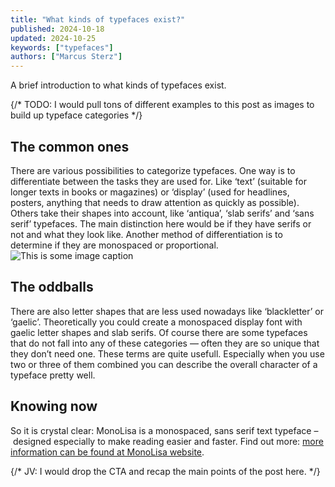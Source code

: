 ```yaml
---
title: "What kinds of typefaces exist?"
published: 2024-10-18
updated: 2024-10-25
keywords: ["typefaces"]
authors: ["Marcus Sterz"]
---
```


A brief introduction to what kinds of typefaces exist.

{/*
TODO: I would pull tons of different examples to this post as images to build up typeface categories
*/}

## The common ones

There are various possibilities to categorize typefaces. One way is to differentiate between the tasks they are used for. Like ‘text’ (suitable for longer texts in books or magazines) or ‘display’ (used for headlines, posters, anything that needs to draw attention as quickly as possible). Others take their shapes into account, like ‘antiqua’, ‘slab serifs’ and ‘sans serif’ typefaces. The main distinction here would be if they have serifs or not and what they look like. Another method of differentiation is to determine if they are monospaced or proportional.
![This is some image caption](/images/demo.png)

## The oddballs

There are also letter shapes that are less used nowadays like ‘blackletter’ or ‘gaelic’. Theoretically you could create a monospaced display font with gaelic letter shapes and slab serifs. Of course there are some typefaces that do not fall into any of these categories — often they are so unique that they don’t need one.
These terms are quite usefull. Especially when you use two or three of them combined you can describe the overall character of a typeface pretty well.

## Knowing now

So it is crystal clear: MonoLisa is a monospaced, sans serif text typeface – designed especially to make reading easier and faster. Find out more: [more information can be found at MonoLisa website](https://monolisa.dev).

{/*
JV: I would drop the CTA and recap the main points of the post here.
*/}
